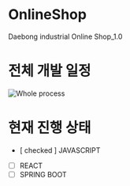 # OnlineShop
Daebong industrial Online Shop_1.0
# 전체 개발 일정
![Whole process](https://user-images.githubusercontent.com/63450823/150276794-90a3b8e9-b3a1-4d0f-b206-0d9807f04ac2.GIF)
# 현재 진행 상태
- [ checked ] JAVASCRIPT
- [ ] REACT
- [ ] SPRING BOOT
